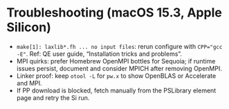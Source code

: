 # Troubleshooting (macOS 15.3, Apple Silicon)
- `make[1]: laxlib*.fh ... no input files`: rerun configure with `CPP="gcc -E"`. Ref: QE user guide, “Installation tricks and problems”.
- MPI quirks: prefer Homebrew OpenMPI bottles for Sequoia; if runtime issues persist, document and consider MPICH after removing OpenMPI.
- Linker proof: keep `otool -L` for `pw.x` to show OpenBLAS or Accelerate and MPI.
- If PP download is blocked, fetch manually from the PSLibrary element page and retry the Si run.
